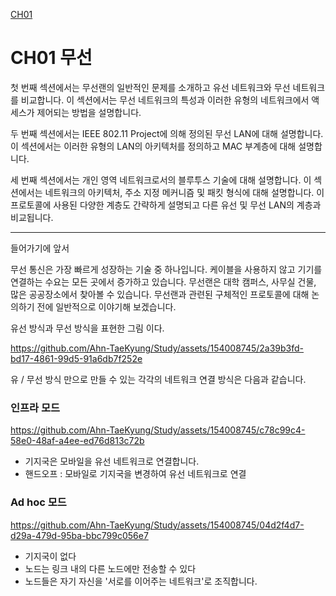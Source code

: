 [CH01](#CH01)

# CH01 **무선** 
첫 번째 섹션에서는 무선랜의 일반적인 문제를 소개하고 유선 네트워크와 무선 네트워크를 비교합니다. 이 섹션에서는 무선 네트워크의 특성과 이러한 유형의 네트워크에서 액세스가 제어되는 방법을 설명합니다.

두 번째 섹션에서는 IEEE 802.11 Project에 의해 정의된 무선 LAN에 대해 설명합니다. 이 섹션에서는 이러한 유형의 LAN의 아키텍처를 정의하고 MAC 부계층에 대해 설명합니다.

세 번째 섹션에서는 개인 영역 네트워크로서의 블루투스 기술에 대해 설명합니다. 이 섹션에서는 네트워크의 아키텍처, 주소 지정 메커니즘 및 패킷 형식에 대해 설명합니다. 이 프로토콜에 사용된 다양한 계층도 간략하게 설명되고 다른 유선 및 무선 LAN의 계층과 비교됩니다.
___
들어가기에 앞서

무선 통신은 가장 빠르게 성장하는 기술 중 하나입니다. 케이블을 사용하지 않고 기기를 연결하는 수요는 모든 곳에서 증가하고 있습니다. 무선랜은 대학 캠퍼스, 사무실 건물, 많은 공공장소에서 찾아볼 수 있습니다. 무선랜과 관련된 구체적인 프로토콜에 대해 논의하기 전에 일반적으로 이야기해 보겠습니다.

유선 방식과 무선 방식을 표현한 그림 이다.

https://github.com/Ahn-TaeKyung/Study/assets/154008745/2a39b3fd-bd17-4861-99d5-91a6db7f252e

유 / 무선 방식 만으로 만들 수 있는 각각의 네트워크 연결 방식은 다음과 같습니다.

### 인프라 모드

https://github.com/Ahn-TaeKyung/Study/assets/154008745/c78c99c4-58e0-48af-a4ee-ed76d813c72b

- 기지국은 모바일을 유선 네트워크로 연결합니다.
- 핸드오프 : 모바일로 기지국을 변경하여 유선 네트워크로 연결

### Ad hoc 모드

https://github.com/Ahn-TaeKyung/Study/assets/154008745/04d2f4d7-d29a-479d-95ba-bbc799c056e7

- 기지국이 없다
- 노드는 링크 내의 다른 노드에만 전송할 수 있다
- 노드들은 자기 자신을 '서로를 이어주는 네트워크'로 조직합니다.


